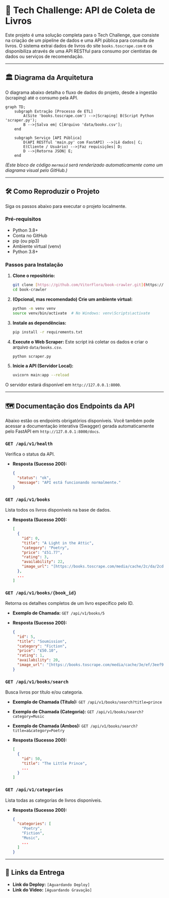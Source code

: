 # 🚀 Tech Challenge: API de Coleta de Livros

Este projeto é uma solução completa para o Tech Challenge, que consiste na criação de um pipeline de dados e uma API pública para consulta de livros. O sistema extrai dados de livros do site `books.toscrape.com` e os disponibiliza através de uma API RESTful para consumo por cientistas de dados ou serviços de recomendação.

---

## 🏛️ Diagrama da Arquitetura

O diagrama abaixo detalha o fluxo de dados do projeto, desde a ingestão (scraping) até o consumo pela API.

```mermaid
graph TD;
    subgraph Extração [Processo de ETL]
        A(Site 'books.toscrape.com') -->|Scraping| B(Script Python 'scraper.py');
        B -->|Salva em| C[Arquivo 'data/books.csv'];
    end

    subgraph Serviço [API Pública]
        D(API RESTful 'main.py' com FastAPI) -->|Lê dados| C;
        E(Cliente / Usuário) -->|Faz requisições| D;
        D -->|Retorna JSON| E;
    end
```

*(Este bloco de código `mermaid` será renderizado automaticamente como um diagrama visual pelo GitHub.)*

---

## 🛠️ Como Reproduzir o Projeto

Siga os passos abaixo para executar o projeto localmente.

### Pré-requisitos

* Python 3.8+
* Conta no GitHub
* pip (ou pip3)
* Ambiente virtual (venv)
* Python 3.8+

### Passos para Instalação

1. **Clone o repositório:**

    ```bash
    git clone [https://github.com/VitorFlora/book-crawler.git](https://github.com/VitorFlora/book-crawler.git)
    cd book-crawler
    ```

2. **(Opcional, mas recomendado) Crie um ambiente virtual:**

    ```bash
    python -m venv venv
    source venv/bin/activate  # No Windows: venv\Scripts\activate
    ```

3. **Instale as dependências:**

    ```bash
    pip install -r requirements.txt
    ```

4. **Execute o Web Scraper:**
    Este script irá coletar os dados e criar o arquivo `data/books.csv`.

    ```bash
    python scraper.py
    ```

5. **Inicie a API (Servidor Local):**

    ```bash
    uvicorn main:app --reload
    ```

O servidor estará disponível em `http://127.0.0.1:8000`.

---

## 🗺️ Documentação dos Endpoints da API

Abaixo estão os endpoints obrigatórios disponíveis. Você também pode acessar a documentação interativa (Swagger) gerada automaticamente pelo FastAPI em `http://127.0.0.1:8000/docs`.

### `GET /api/v1/health`

Verifica o status da API.

* **Resposta (Sucesso 200):**

    ```json
    {
      "status": "ok",
      "message": "API está funcionando normalmente."
    }
    ```

### `GET /api/v1/books`

Lista todos os livros disponíveis na base de dados.

* **Resposta (Sucesso 200):**

    ```json
    [
      {
        "id": 0,
        "title": "A Light in the Attic",
        "category": "Poetry",
        "price": "£51.77",
        "rating": 3,
        "availability": 22,
        "image_url": "[https://books.toscrape.com/media/cache/2c/da/2cdad67c44b002e7ead0cc35693c0e8b.jpg](https://books.toscrape.com/media/cache/2c/da/2cdad67c44b002e7ead0cc35693c0e8b.jpg)"
      },
      ...
    ]
    ```

### `GET /api/v1/books/{book_id}`

Retorna os detalhes completos de um livro específico pelo ID.

* **Exemplo de Chamada:** `GET /api/v1/books/5`
* **Resposta (Sucesso 200):**

    ```json
    {
      "id": 5,
      "title": "Soumission",
      "category": "Fiction",
      "price": "£50.10",
      "rating": 1,
      "availability": 20,
      "image_url": "[https://books.toscrape.com/media/cache/3e/ef/3eef99c9d9adef34639f510662022830.jpg](https://books.toscrape.com/media/cache/3e/ef/3eef99c9d9adef34639f510662022830.jpg)"
    }
    ```

### `GET /api/v1/books/search`

Busca livros por título e/ou categoria.

* **Exemplo de Chamada (Título):** `GET /api/v1/books/search?title=prince`
* **Exemplo de Chamada (Categoria):** `GET /api/v1/books/search?category=Music`
* **Exemplo de Chamada (Ambos):** `GET /api/v1/books/search?title=a&category=Poetry`
* **Resposta (Sucesso 200):**

    ```json
    [
      {
        "id": 50,
        "title": "The Little Prince",
        ...
      }
    ]
    ```

### `GET /api/v1/categories`

Lista todas as categorias de livros disponíveis.

* **Resposta (Sucesso 200):**

    ```json
    {
      "categories": [
        "Poetry",
        "Fiction",
        "Music",
        ...
      ]
    }
    ```

---

## 🚀 Links da Entrega

* **Link do Deploy:** `[Aguardando Deploy]`
* **Link do Vídeo:** `[Aguardando Gravação]`
